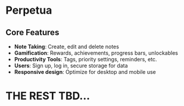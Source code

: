 # Perpetua


## Core Features
- **Note Taking**: Create, edit and delete notes
- **Gamification**: Rewards, achievements, progress bars, unlockables
- **Productivity Tools**: Tags, priority settings, reminders, etc.
- **Users**: Sign up, log in, secure storage for data
- **Responsive design**: Optimize for desktop and mobile use

# THE REST TBD...